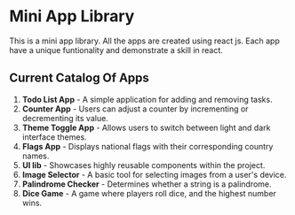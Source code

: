 # Mini App Library

This is a mini app library. All the apps are created using react js. Each app have a unique funtionality and demonstrate a skill in react. 

## Current Catalog Of Apps

1. **Todo List App** - A simple application for adding and removing tasks.
2. **Counter App** - Users can adjust a counter by incrementing or decrementing its value.
3. **Theme Toggle App** - Allows users to switch between light and dark interface themes.
4. **Flags App** - Displays national flags with their corresponding country names.
5. **UI lib** - Showcases highly reusable components within the project.
6. **Image Selector** - A basic tool for selecting images from a user's device.
7. **Palindrome Checker** - Determines whether a string is a palindrome.
8. **Dice Game** - A game where players roll dice, and the highest number wins.